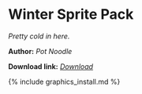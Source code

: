 # Winter Sprite Pack
*Pretty cold in here.*

**Author:** *Pot Noodle*

**Download link:** *[Download](https://drive.google.com/file/d/16xzGbop3ojkjXVshLUdpOGvotzuappu0/view?usp=sharing)*

{% include graphics_install.md %}
